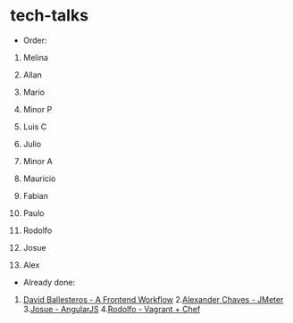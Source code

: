 # tech-talks

* Order:

1) Melina

2) Allan

3) Mario

4) Minor P

5) Luis C 

6) Julio

7) Minor A

8) Mauricio

9) Fabian

10) Paulo

11) Rodolfo

12) Josue

13) Alex


* Already done:
1.	[David Ballesteros - A Frontend Workflow](../master/Yeoman%2BGrunt%2BBower/README.md)
2.[Alexander Chaves - JMeter](../master/JMeter/README.md)
3.[Josue - AngularJS](../master/AngularJS/App)
4.[Rodolfo - Vagrant + Chef](../master/Vagrant+Chef)